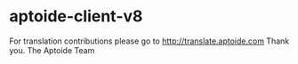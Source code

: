 # aptoide-client-v8
For translation contributions please go to http://translate.aptoide.com
Thank you.
The Aptoide Team
